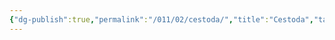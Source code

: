 ```yaml
---
{"dg-publish":true,"permalink":"/011/02/cestoda/","title":"Cestoda","tags":["BIOL422"],"noteIcon":"1","created":"2024-10-19T20:27:19.029-07:00","updated":"2024-09-26T15:15:32.119-07:00"}
---
```

